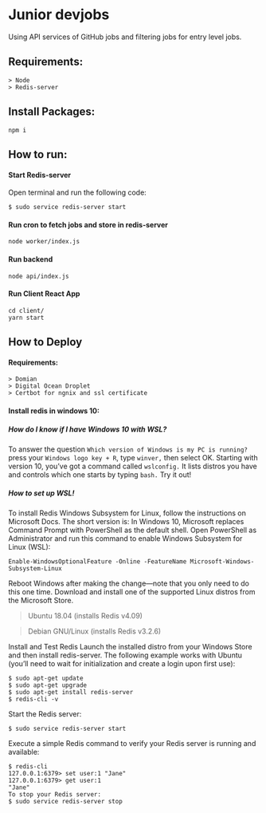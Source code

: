 # Junior devjobs
Using API services of GitHub jobs and filtering jobs for entry level jobs.

## Requirements:

```
> Node
> Redis-server
```

## Install Packages:
```
npm i
```

## How to run:

#### Start Redis-server 
Open terminal and run the following code:

```
$ sudo service redis-server start
```

#### Run cron to fetch jobs and store in redis-server
```
node worker/index.js
```

#### Run backend
```
node api/index.js
```

#### Run Client React App
```
cd client/
yarn start
```

## How to Deploy

#### Requirements:
```
> Domian
> Digital Ocean Droplet
> Certbot for ngnix and ssl certificate
```
#### Install redis in windows 10:

##### How do I know if I have Windows 10 with WSL?
To answer the question `Which version of Windows is my PC is running?` press your `Windows logo key + R`, type `winver,` then select OK. Starting with version 10, you’ve got a command called `wslconfig.` It lists distros you have and controls which one starts by typing `bash.` Try it out!

##### How to set up WSL!
To install Redis Windows Subsystem for Linux, follow the instructions on Microsoft Docs. The short version is: In Windows 10, Microsoft replaces Command Prompt with PowerShell as the default shell. Open PowerShell as Administrator and run this command to enable Windows Subsystem for Linux (WSL):
```
Enable-WindowsOptionalFeature -Online -FeatureName Microsoft-Windows-Subsystem-Linux
```
Reboot Windows after making the change—note that you only need to do this one time.
Download and install one of the supported Linux distros from the Microsoft Store.

> Ubuntu 18.04 (installs Redis v4.09)

> Debian GNU/Linux (installs Redis v3.2.6)

Install and Test Redis
Launch the installed distro from your Windows Store and then install redis-server. The following example works with Ubuntu (you’ll need to wait for initialization and create a login upon first use):
```
$ sudo apt-get update
$ sudo apt-get upgrade
$ sudo apt-get install redis-server
$ redis-cli -v
```
Start the Redis server:
```
$ sudo service redis-server start
```
Execute a simple Redis command to verify your Redis server is running and available:
```
$ redis-cli 
127.0.0.1:6379> set user:1 "Jane"
127.0.0.1:6379> get user:1
"Jane"
To stop your Redis server:
$ sudo service redis-server stop
```